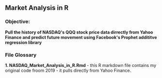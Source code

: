 ## Market Analysis in R

### Objective:
**Pull the history of NASDAQ's QQQ stock price data dirrectly from Yahoo Finance and predict future movement using Facebook's Prophet addititve regression library**

### File Glossary
**1. NASDAQ_Market_Analysis_in_R.Rmd** - this R markdown file contains my original code froom 2019 - it pulls directly from Yahoo Finance.

